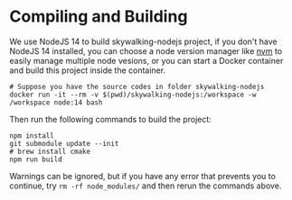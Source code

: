 # Compiling and Building

We use NodeJS 14 to build skywalking-nodejs project, if you don't have NodeJS 14 installed,
you can choose a node version manager like [nvm](https://github.com/nvm-sh/nvm) to easily
manage multiple node vesions, or you can start a Docker container and build this project inside
the container.

```shell
# Suppose you have the source codes in folder skywalking-nodejs
docker run -it --rm -v $(pwd)/skywalking-nodejs:/workspace -w /workspace node:14 bash
```

Then run the following commands to build the project:

```shell
npm install
git submodule update --init
# brew install cmake
npm run build
```

Warnings can be ignored, but if you have any error that prevents you to continue, try
`rm -rf node_modules/` and then rerun the commands above.

